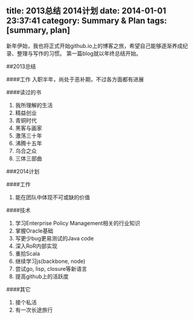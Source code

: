 title: 2013总结 2014计划
date: 2014-01-01 23:37:41
category: Summary & Plan
tags: [summary, plan]
---
新年伊始，我也将正式开始github.io上的博客之旅，希望自己能够逐渐养成纪录、整理与写作的习惯。
第一篇blog就以年终总结开始。<!--more-->

##2013总结

####工作
入职半年，尚处于恶补期，不过各方面都有进展

####读过的书
1. 我所理解的生活
2. 精益创业
3. 青铜时代
4. 黑客与画家
5. 激荡三十年
6. 沸腾十五年
7. 乌合之众
8. 三体三部曲


###2014计划

####工作
1. 能在团队中体现不可或缺的价值

####技术
1. 学习Enterprise Policy Management相关的行业知识
2. 掌握Oracle基础
3. 写更少bug更易测试的Java code
4. 深入RoR内部实现
5. 重拾Scala
6. 继续学习js(backbone, node)
7. 尝试go, lisp, closure等新语言
8. 提高github上的活跃度


####其它
1. 接个私活
2. 有一次长途旅行


